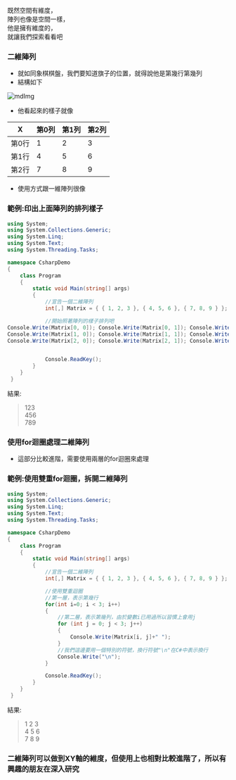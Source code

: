 既然空間有維度，\
陣列也像是空間一樣，\
他是擁有維度的，\
就讓我們探索看看吧

### 二維陣列
* 就如同象棋棋盤，我們要知道旗子的位置，就得說他是第幾行第幾列
* 結構如下

![mdImg](https://ithelp.ithome.com.tw/upload/images/20210912/20097001sufcdURA6n.png)

* 他看起來的樣子就像

|X|第0列 | 第1列 |第2列 |
| - | - | - | - |
| 第0行 | 1 | 2 | 3 |
| 第1行 | 4 | 5 | 6 |
| 第2行 | 7 | 8 | 9 |

* 使用方式跟一維陣列很像
### 範例:印出上面陣列的排列樣子
```csharp
using System;
using System.Collections.Generic;
using System.Linq;
using System.Text;
using System.Threading.Tasks;

namespace CsharpDemo
{
    class Program
    {
        static void Main(string[] args)
        {
            //宣告一個二維陣列
            int[,] Matrix = { { 1, 2, 3 }, { 4, 5, 6 }, { 7, 8, 9 } };

            //開始照著陣列的樣子排列吧
Console.Write(Matrix[0, 0]); Console.Write(Matrix[0, 1]); Console.WriteLine(Matrix[0, 2]);//第一行
Console.Write(Matrix[1, 0]); Console.Write(Matrix[1, 1]); Console.WriteLine(Matrix[1, 2]);//第二行
Console.Write(Matrix[2, 0]); Console.Write(Matrix[2, 1]); Console.WriteLine(Matrix[2, 2]);//第三行


            Console.ReadKey();
        }
    }
 }
 ```
 
 結果:
 >123\
456\
789

### 使用for迴圈處理二維陣列
* 這部分比較進階，需要使用兩層的for迴圈來處理

### 範例:使用雙重for迴圈，拆開二維陣列
```csharp
using System;
using System.Collections.Generic;
using System.Linq;
using System.Text;
using System.Threading.Tasks;

namespace CsharpDemo
{
    class Program
    {
        static void Main(string[] args)
        {
            //宣告一個二維陣列
            int[,] Matrix = { { 1, 2, 3 }, { 4, 5, 6 }, { 7, 8, 9 } };

            //使用雙重迴圈
            //第一層，表示第幾行
            for(int i=0; i < 3; i++)
            {
                //第二層，表示第幾列，由於變數i已用過所以習慣上會用j
                for (int j = 0; j < 3; j++)
                {
                    Console.Write(Matrix[i, j]+" ");
                }
                //我們這邊要用一個特別的符號，換行符號"\n"在C#中表示換行
                Console.Write("\n");
            }

            Console.ReadKey();
        }
    }
 }
 ```
 
 結果:
 >1 2 3\
4 5 6\
7 8 9

### 二維陣列可以做到XY軸的維度，但使用上也相對比較進階了，所以有興趣的朋友在深入研究
